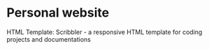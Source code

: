 # Personal website
HTML Template: Scribbler - a responsive HTML template for coding projects and documentations

